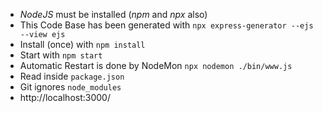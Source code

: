 - *NodeJS* must be installed (*npm* and *npx* also)
- This Code Base has been generated with `npx express-generator --ejs --view ejs`
- Install (once) with `npm install`
- Start with `npm start`
- Automatic Restart is done by NodeMon `npx nodemon ./bin/www.js`
- Read inside `package.json`
- Git ignores `node_modules`
- http://localhost:3000/